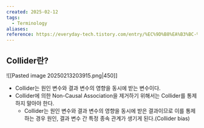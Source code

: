 ```yaml
---
created: 2025-02-12
tags:
  - Terminology
aliases: 
reference: https://everyday-tech.tistory.com/entry/%EC%9D%B8%EA%B3%BC-%EC%B6%94%EB%A1%A0%EC%9D%84-%EC%96%B4%EB%A0%B5%EA%B2%8C-%ED%95%98%EB%8A%94-%EC%9A%94%EC%86%8CCollider
---
```

## Collider란?
![[Pasted image 20250213203915.png|450]]
- Collider는 원인 변수와 결과 변수의 영향을 동시에 받는 변수이다.
- Collider에 의한 Non-Causal Association을 제거하기 위해서는 Collider를 통제하지 말아야 한다.
	- Collider는 원인 변수와 결과 변수의 영향을 동시에 받은 결과이므로 이를 통제하는 경우 원인, 결과 변수 간 특정 종속 관계가 생기게 된다.(Collider bias)